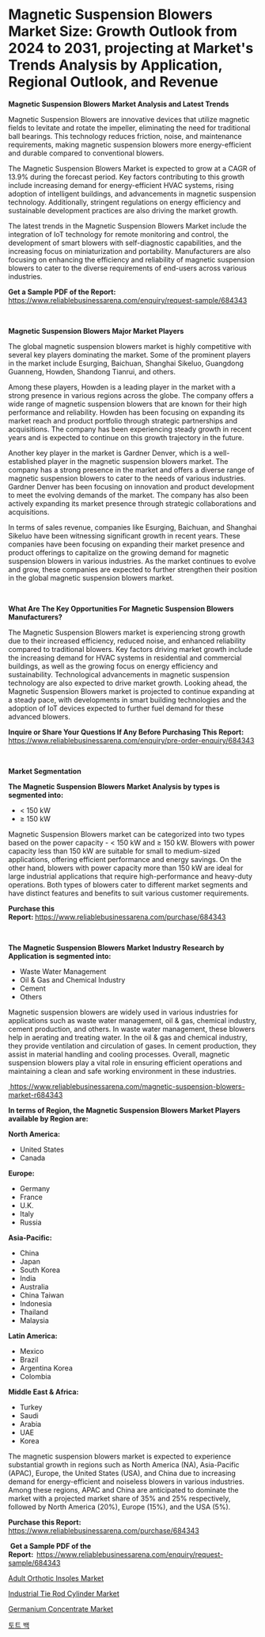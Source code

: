 <p><h1>Magnetic Suspension Blowers Market Size: Growth Outlook from 2024 to 2031, projecting at Market's Trends Analysis by Application, Regional Outlook, and Revenue</h1></p><p><strong>Magnetic Suspension Blowers Market Analysis and Latest Trends</strong></p>
<p><p>Magnetic Suspension Blowers are innovative devices that utilize magnetic fields to levitate and rotate the impeller, eliminating the need for traditional ball bearings. This technology reduces friction, noise, and maintenance requirements, making magnetic suspension blowers more energy-efficient and durable compared to conventional blowers.</p><p>The Magnetic Suspension Blowers Market is expected to grow at a CAGR of 13.9% during the forecast period. Key factors contributing to this growth include increasing demand for energy-efficient HVAC systems, rising adoption of intelligent buildings, and advancements in magnetic suspension technology. Additionally, stringent regulations on energy efficiency and sustainable development practices are also driving the market growth.</p><p>The latest trends in the Magnetic Suspension Blowers Market include the integration of IoT technology for remote monitoring and control, the development of smart blowers with self-diagnostic capabilities, and the increasing focus on miniaturization and portability. Manufacturers are also focusing on enhancing the efficiency and reliability of magnetic suspension blowers to cater to the diverse requirements of end-users across various industries.</p></p>
<p><strong>Get a Sample PDF of the Report:&nbsp;</strong> <a href="https://www.reliablebusinessarena.com/enquiry/request-sample/684343">https://www.reliablebusinessarena.com/enquiry/request-sample/684343</a></p>
<p>&nbsp;</p>
<p><strong>Magnetic Suspension Blowers Major Market Players</strong></p>
<p><p>The global magnetic suspension blowers market is highly competitive with several key players dominating the market. Some of the prominent players in the market include Esurging, Baichuan, Shanghai Sikeluo, Guangdong Guanneng, Howden, Shandong Tianrui, and others. </p><p>Among these players, Howden is a leading player in the market with a strong presence in various regions across the globe. The company offers a wide range of magnetic suspension blowers that are known for their high performance and reliability. Howden has been focusing on expanding its market reach and product portfolio through strategic partnerships and acquisitions. The company has been experiencing steady growth in recent years and is expected to continue on this growth trajectory in the future.</p><p>Another key player in the market is Gardner Denver, which is a well-established player in the magnetic suspension blowers market. The company has a strong presence in the market and offers a diverse range of magnetic suspension blowers to cater to the needs of various industries. Gardner Denver has been focusing on innovation and product development to meet the evolving demands of the market. The company has also been actively expanding its market presence through strategic collaborations and acquisitions. </p><p>In terms of sales revenue, companies like Esurging, Baichuan, and Shanghai Sikeluo have been witnessing significant growth in recent years. These companies have been focusing on expanding their market presence and product offerings to capitalize on the growing demand for magnetic suspension blowers in various industries. As the market continues to evolve and grow, these companies are expected to further strengthen their position in the global magnetic suspension blowers market.</p></p>
<p>&nbsp;</p>
<p><strong>What Are The Key Opportunities For Magnetic Suspension Blowers Manufacturers?</strong></p>
<p><p>The Magnetic Suspension Blowers market is experiencing strong growth due to their increased efficiency, reduced noise, and enhanced reliability compared to traditional blowers. Key factors driving market growth include the increasing demand for HVAC systems in residential and commercial buildings, as well as the growing focus on energy efficiency and sustainability. Technological advancements in magnetic suspension technology are also expected to drive market growth. Looking ahead, the Magnetic Suspension Blowers market is projected to continue expanding at a steady pace, with developments in smart building technologies and the adoption of IoT devices expected to further fuel demand for these advanced blowers.</p></p>
<p><strong>Inquire or Share Your Questions If Any Before Purchasing This Report:</strong> <a href="https://www.reliablebusinessarena.com/enquiry/pre-order-enquiry/684343">https://www.reliablebusinessarena.com/enquiry/pre-order-enquiry/684343</a></p>
<p>&nbsp;</p>
<p><strong>Market Segmentation</strong></p>
<p><strong>The Magnetic Suspension Blowers Market Analysis by types is segmented into:</strong></p>
<p><ul><li>< 150 kW</li><li>≥ 150 kW</li></ul></p>
<p><p>Magnetic Suspension Blowers market can be categorized into two types based on the power capacity - < 150 kW and ≥ 150 kW. Blowers with power capacity less than 150 kW are suitable for small to medium-sized applications, offering efficient performance and energy savings. On the other hand, blowers with power capacity more than 150 kW are ideal for large industrial applications that require high-performance and heavy-duty operations. Both types of blowers cater to different market segments and have distinct features and benefits to suit various customer requirements.</p></p>
<p><strong>Purchase this Report:&nbsp;</strong><a href="https://www.reliablebusinessarena.com/purchase/684343">https://www.reliablebusinessarena.com/purchase/684343</a></p>
<p>&nbsp;</p>
<p><strong>The Magnetic Suspension Blowers Market Industry Research by Application is segmented into:</strong></p>
<p><ul><li>Waste Water Management</li><li>Oil & Gas and Chemical Industry</li><li>Cement</li><li>Others</li></ul></p>
<p><p>Magnetic suspension blowers are widely used in various industries for applications such as waste water management, oil & gas, chemical industry, cement production, and others. In waste water management, these blowers help in aerating and treating water. In the oil & gas and chemical industry, they provide ventilation and circulation of gases. In cement production, they assist in material handling and cooling processes. Overall, magnetic suspension blowers play a vital role in ensuring efficient operations and maintaining a clean and safe working environment in these industries.</p></p>
<p><a href="https://www.reliablebusinessarena.com/magnetic-suspension-blowers-market-r684343">&nbsp;https://www.reliablebusinessarena.com/magnetic-suspension-blowers-market-r684343</a></p>
<p><strong>In terms of Region, the Magnetic Suspension Blowers Market Players available by Region are:</strong></p>
<p>
    <p> <strong> North America: </strong>
        <ul>
            <li>United States</li>
            <li>Canada</li>
        </ul>
        </p> 
    <p> <strong> Europe: </strong>
        <ul>
            <li>Germany</li>
            <li>France</li>
            <li>U.K.</li>
            <li>Italy</li>
            <li>Russia</li>
        </ul>
        </p> 
    <p> <strong> Asia-Pacific: </strong>
        <ul>
            <li>China</li>
            <li>Japan</li>
            <li>South Korea</li>
            <li>India</li>
            <li>Australia</li>
            <li>China Taiwan</li>
            <li>Indonesia</li>
            <li>Thailand</li>
            <li>Malaysia</li>
        </ul>
        </p> 
    <p> <strong> Latin America: </strong>
        <ul>
            <li>Mexico</li>
            <li>Brazil</li>
            <li>Argentina Korea</li>
            <li>Colombia</li>
        </ul>
        </p> 
    <p> <strong> Middle East & Africa: </strong>
        <ul>
            <li>Turkey</li>
            <li>Saudi</li>
            <li>Arabia</li>
            <li>UAE</li>
            <li>Korea</li>
        </ul>
    </p>
    </p>
<p><p>The magnetic suspension blowers market is expected to experience substantial growth in regions such as North America (NA), Asia-Pacific (APAC), Europe, the United States (USA), and China due to increasing demand for energy-efficient and noiseless blowers in various industries. Among these regions, APAC and China are anticipated to dominate the market with a projected market share of 35% and 25% respectively, followed by North America (20%), Europe (15%), and the USA (5%).</p></p>
<p><strong>Purchase this Report: </strong><a href="https://www.reliablebusinessarena.com/purchase/684343">https://www.reliablebusinessarena.com/purchase/684343</a></p>
<p>&nbsp;<strong>Get a Sample PDF of the Report:&nbsp;&nbsp;</strong><a href="https://www.reliablebusinessarena.com/enquiry/request-sample/684343">https://www.reliablebusinessarena.com/enquiry/request-sample/684343</a></p>
<p><strong></strong></p>
<p><p><a href="https://medium.com/@guyskiles48/market-forecast-global-adult-orthotic-insoles-trends-and-impact-analysis-2024-2031-by-72e7e9ff2d48">Adult Orthotic Insoles Market</a></p><p><a href="https://medium.com/@dellkoepp_34276/global-industrial-tie-rod-cylinder-market-exploring-market-share-market-trends-and-future-growth-e0dd9e5be026">Industrial Tie Rod Cylinder Market</a></p><p><a href="https://github.com/bznecsdb5/Market-Research-Report-List-1/blob/main/germanium-concentrate-market.md">Germanium Concentrate Market</a></p><p><a href="https://github.com/vanessagrant665567/Market-Research-Report-List-2/blob/main/98564052725.md">토트 백</a></p></p>